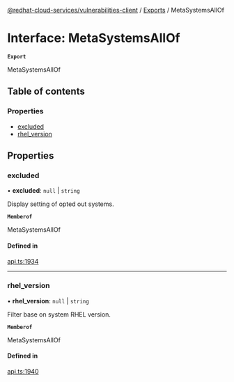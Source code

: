 [@redhat-cloud-services/vulnerabilities-client](../README.md) / [Exports](../modules.md) / MetaSystemsAllOf

# Interface: MetaSystemsAllOf

**`Export`**

MetaSystemsAllOf

## Table of contents

### Properties

- [excluded](MetaSystemsAllOf.md#excluded)
- [rhel\_version](MetaSystemsAllOf.md#rhel_version)

## Properties

### excluded

• **excluded**: ``null`` \| `string`

Display setting of opted out systems.

**`Memberof`**

MetaSystemsAllOf

#### Defined in

[api.ts:1934](https://github.com/RedHatInsights/javascript-clients/blob/main/packages/vulnerabilities/api.ts#L1934)

___

### rhel\_version

• **rhel\_version**: ``null`` \| `string`

Filter base on system RHEL version.

**`Memberof`**

MetaSystemsAllOf

#### Defined in

[api.ts:1940](https://github.com/RedHatInsights/javascript-clients/blob/main/packages/vulnerabilities/api.ts#L1940)
